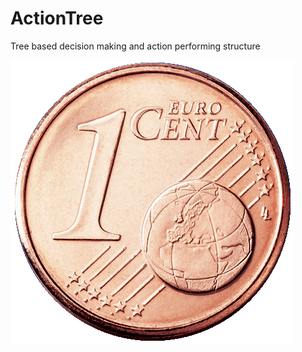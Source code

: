 # ActionTree
Tree based decision making and action performing structure

![One cent](https://github.com/KobeVrijsenStudentHowest/ActionTree/blob/main/cent.png)
